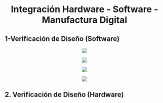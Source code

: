 <h1 align = "center">Integración Hardware - Software - Manufactura Digital</h1>
<h2 align = "left">1-Verificación de Diseño (Software)</h2>

<p align="center"><img src="https://github.com/SebastianSilvaSC/Fundamento-Grupo_5/blob/main/Proyecto/Imagenes/E9_29.jpg"></p>
<p align="center"><img src="https://github.com/SebastianSilvaSC/Fundamento-Grupo_5/blob/main/Proyecto/Imagenes/E9_30.jpg"></p>
<p align="center"><img src="https://github.com/SebastianSilvaSC/Fundamento-Grupo_5/blob/main/Proyecto/Imagenes/E9_31.jpg"></p>
<p align="center"><img src="https://github.com/SebastianSilvaSC/Fundamento-Grupo_5/blob/main/Proyecto/Imagenes/E9_32.jpg"></p>

<h2 align = "left">2. Verificación de Diseño (Hardware)</h2>
